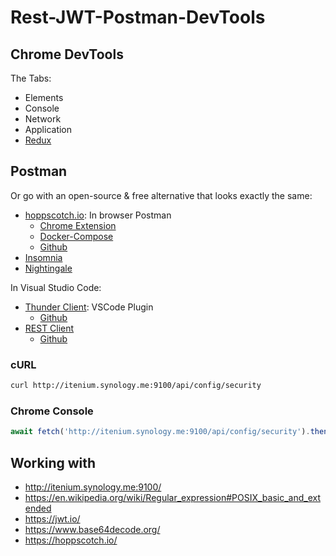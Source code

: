 Rest-JWT-Postman-DevTools
=========================

## Chrome DevTools

The Tabs:
- Elements
- Console
- Network
- Application
- [Redux](https://chrome.google.com/webstore/detail/redux-devtools/lmhkpmbekcpmknklioeibfkpmmfibljd?hl=en)


## Postman

Or go with an open-source & free alternative that looks exactly the same:

- [hoppscotch.io](https://hoppscotch.io/): In browser Postman
    - [Chrome Extension](https://chrome.google.com/webstore/detail/hoppscotch-browser-extens/amknoiejhlmhancpahfcfcfhllgkpbld)
    - [Docker-Compose](https://github.com/hoppscotch/hoppscotch/blob/main/docker-compose.yml)
    - [Github](https://github.com/hoppscotch/hoppscotch)
- [Insomnia](https://github.com/Kong/insomnia)
- [Nightingale](https://github.com/jenius-apps/nightingale-rest-api-client)


In Visual Studio Code:

- [Thunder Client](https://marketplace.visualstudio.com/items?itemName=rangav.vscode-thunder-client): VSCode Plugin
    - [Github](https://github.com/rangav/thunder-client-support)
- [REST Client](https://marketplace.visualstudio.com/items?itemName=humao.rest-client)
    - [Github](https://github.com/Huachao/vscode-restclient)

### cURL

```sh
curl http://itenium.synology.me:9100/api/config/security
```


### Chrome Console

```js
await fetch('http://itenium.synology.me:9100/api/config/security').then(res => res.json())
```


## Working with

- http://itenium.synology.me:9100/
- https://en.wikipedia.org/wiki/Regular_expression#POSIX_basic_and_extended
- https://jwt.io/
- https://www.base64decode.org/
- https://hoppscotch.io/
